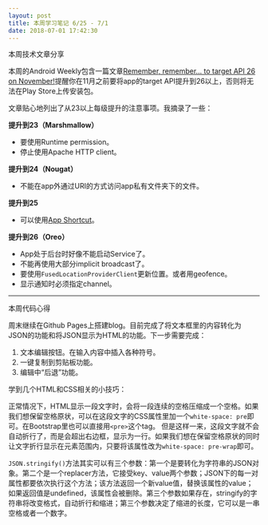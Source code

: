 ```yaml
---
layout: post
title: 本周学习笔记 6/25 - 7/1
date: 2018-07-01 17:42:30
---
```


本周技术文章分享

本周的Android Weekly包含一篇文章[Remember, remember… to target API 26 on November!](https://medium.com/@fabionegri/remember-remember-to-target-api-26-on-november-7ce4fdde2c08)提醒你在11月之前要将app的target API提升到26以上，否则将无法在Play Store上传安装包。

文章贴心地列出了从23以上每级提升的注意事项。我摘录了一些：

**提升到23（Marshmallow）**

* 要使用Runtime permission。
* 停止使用Apache HTTP client。

**提升到24（Nougat）**

* 不能在app外通过URI的方式访问app私有文件夹下的文件。

**提升到25**

* 可以使用[App Shortcut](https://developer.android.com/guide/topics/ui/shortcuts)。

**提升到26（Oreo）**

* App处于后台时好像不能启动Service了。
* 不能再使用大部分implicit broadcast了。
* 要使用`FusedLocationProviderClient`更新位置。或者用geofence。
* 显示通知时必须指定channel。

---

本周代码心得

周末继续在Github Pages上搭建blog。目前完成了将文本框里的内容转化为JSON的功能和将JSON显示为HTML的功能。下一步需要完成：

1. 文本编辑按钮。在输入内容中插入各种符号。
2. 一键复制到剪贴板功能。
3. 编辑中“后退”功能。

学到几个HTML和CSS相关的小技巧：

正常情况下，HTML显示一段文字时，会将一段连续的空格压缩成一个空格。如果我们想保留空格原状，可以在这段文字的CSS属性里加一个`white-space: pre`即可。在Bootstrap里也可以直接用`<pre>`这个tag。
但是这样一来，这段文字就不会自动折行了，而是会超出右边框，显示为一行。如果我们想在保留空格原状的同时让文字折行显示在元素范围内，只要将该属性改为`white-space: pre-wrap`即可。

`JSON.stringify()`方法其实可以有三个参数：第一个是要转化为字符串的JSON对象。第二个是一个replacer方法，它接受key、value两个参数；JSON下的每一对属性都要依次执行这个方法；该方法返回一个新value值，替换该属性的value；如果返回值是undefined，该属性会被删除。第三个参数如果存在，stringify的字符串将改变格式，自动折行和缩进；第三个参数决定了缩进的长度，它可以是一串空格或者一个数字。